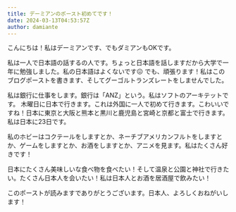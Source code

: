 ```yaml
---
title: デーミアンのポースト初めてです！
date: 2024-03-13T04:53:57Z
author: damiante
---
```

こんにちは！私はデーミアンです、でもダミアンもOKです。

私は一人で日本語の話するの人です。ちょっと日本語を話しますだから大学で一年に勉強しました。私の日本語はよくないです😖 でも、頑張ります！私はこのブログポーストを書きます、そしてグーゴルトランズレートをしませんでした。

私は銀行に仕事をします。銀行は「ANZ」という。私はソフトのアーキテットです。
木曜日に日本で行きます。これは外国に一人で初めて行きます。こわいいですね！日本に東京と大阪と熊本と黒川と鹿児島と宮崎と京都と富士で行きます。私は日本に23日です。

私のホビーはコクテールをしますとか、ネーチブアメリカンフルトをしますとか、ゲームをしますとか、お酒をしますとか、アニメを見ます。私はたくさん好きです！

日本にたくさん美味しいな食べ物を食べたい！そして温泉と公園と神社で行きたい。たくさん日本人を会いたい！私は日本人とお酒を居酒屋で飲みたい！

このポーストが読みますでありがとうございます。日本人、よろしくおねがいします！


